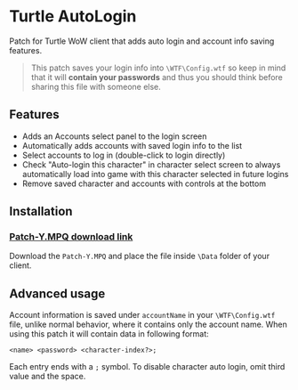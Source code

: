 # Turtle AutoLogin

Patch for Turtle WoW client that adds auto login and account info saving features.

> This patch saves your login info into `\WTF\Config.wtf` so keep in mind that it will **contain your passwords** and thus you should think before sharing this file with someone else.

## Features

- Adds an Accounts select panel to the login screen
- Automatically adds accounts with saved login info to the list
- Select accounts to log in (double-click to login directly)
- Check "Auto-login this character" in character select screen to always automatically load into game with this character selected in future logins
- Remove saved character and accounts with controls at the bottom

## Installation

### [Patch-Y.MPQ download link](releases/download/release/Patch-Y.mpq)

Download the `Patch-Y.MPQ` and place the file inside `\Data` folder of your client.

## Advanced usage

Account information is saved under `accountName` in your `\WTF\Config.wtf` file, unlike normal behavior, where it contains only the account name. When using this patch it will contain data in following format:

```
<name> <password> <character-index?>;
```

Each entry ends with a `;` symbol. To disable character auto login, omit third value and the space.
